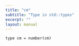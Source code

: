 ```yaml
---
title: "cm"
subtitle: "Type in std::types"
excerpt: ""
layout: manual
---
```




```kcl
type cm = number(cm)
```





